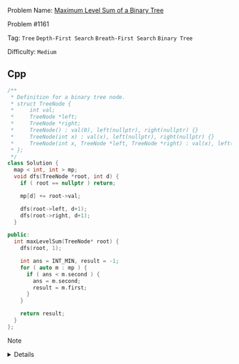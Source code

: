 Problem Name: [Maximum Level Sum of a Binary Tree](https://leetcode.com/problems/maximum-level-sum-of-a-binary-tree/)

Problem #1161

Tag: `Tree` `Depth-First Search` `Breath-First Search` `Binary Tree`

Difficulty: `Medium`

## Cpp

```cpp
/**
 * Definition for a binary tree node.
 * struct TreeNode {
 *     int val;
 *     TreeNode *left;
 *     TreeNode *right;
 *     TreeNode() : val(0), left(nullptr), right(nullptr) {}
 *     TreeNode(int x) : val(x), left(nullptr), right(nullptr) {}
 *     TreeNode(int x, TreeNode *left, TreeNode *right) : val(x), left(left), right(right) {}
 * };
 */
class Solution {
  map < int, int > mp;
  void dfs(TreeNode *root, int d) {
    if ( root == nullptr ) return;

    mp[d] += root->val;

    dfs(root->left, d+1);
    dfs(root->right, d+1);
  }

public:
  int maxLevelSum(TreeNode* root) {
    dfs(root, 1);

    int ans = INT_MIN, result = -1;
    for ( auto m : mp ) {
      if ( ans < m.second ) {
        ans = m.second;
        result = m.first;
      }
    }

    return result;
  }
};
```

> [!NOTE]
>
> <details>
>   <li>Use pre-order traversal and store level order summation using <code>map</code></li>
>   <li>Traverse <code>map</code> & find smallest level such that the summation is maximum</li>
> </details>
